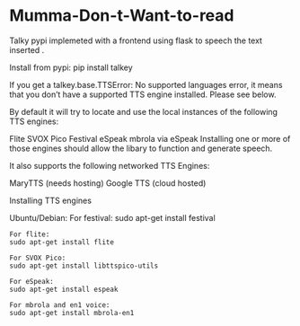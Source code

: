 # Mumma-Don-t-Want-to-read
Talky pypi implemeted with a frontend using flask to speech the text inserted .

Install from pypi:
	pip install talkey

If you get a talkey.base.TTSError: No supported languages error, it means that you don’t have a supported TTS engine installed. Please see below.

By default it will try to locate and use the local instances of the following TTS engines:

Flite
SVOX Pico
Festival
eSpeak
mbrola via eSpeak
Installing one or more of those engines should allow the libary to function and generate speech.

It also supports the following networked TTS Engines:

MaryTTS (needs hosting)
Google TTS (cloud hosted)


Installing TTS engines

Ubuntu/Debian:
	For festival:
	sudo apt-get install festival
	
	For flite:
	sudo apt-get install flite
	
	For SVOX Pico:
	sudo apt-get install libttspico-utils
	
	For eSpeak:
	sudo apt-get install espeak
	
	For mbrola and en1 voice:
	sudo apt-get install mbrola-en1
